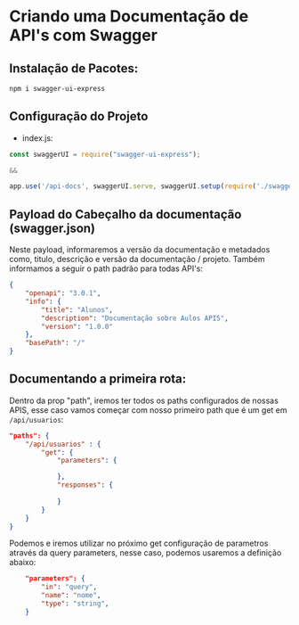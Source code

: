 # Criando uma Documentação de API's com Swagger

## Instalação de Pacotes:

```bash
npm i swagger-ui-express
```

## Configuração do Projeto

- index.js:

```javascript
const swaggerUI = require("swagger-ui-express");

&&

app.use('/api-docs', swaggerUI.serve, swaggerUI.setup(require('./swagger.json')));
```

## Payload do Cabeçalho da documentação (swagger.json)

Neste payload, informaremos a versão da documentação  e metadados como, titulo, descrição e versão da documentação / projeto. Também informamos a seguir o path padrão para todas API's:

```json
{
    "openapi": "3.0.1",
    "info": {
        "title": "Alunos",
        "description": "Documentação sobre Aulos APIS",
        "version": "1.0.0"
    },
    "basePath": "/"
}
```

## Documentando a primeira rota:

Dentro da prop "path", iremos ter todos os paths configurados de nossas APIS, esse caso vamos começar com nosso primeiro path que é um get em ```/api/usuarios```:

```json
"paths": {
    "/api/usuarios" : {
        "get": {
            "parameters": {

            },
            "responses": {
                
            }
        }
    }
}
```

Podemos e iremos utilizar no próximo get configuração de parametros através da query parameters, nesse caso, podemos usaremos a definição abaixo:

```json
    "parameters": {
        "in": "query",
        "name": "nome",
        "type": "string",
    }
```